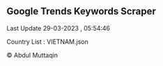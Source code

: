 

## Google Trends Keywords Scraper 
 
Last Update 29-03-2023 , 05:54:46

Country List :
VIETNAM.json



© Abdul Muttaqin 
